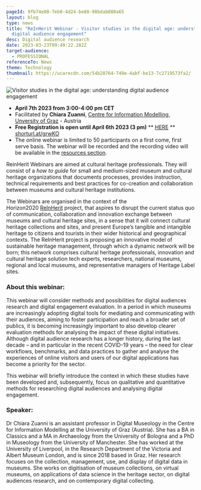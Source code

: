 ```yaml
---
pageId: 9fb74e00-7eb0-4d24-be88-98bdab080a65
layout: blog
type: news
title: "ReInHerit Webinar - Visitor studies in the digital age: understanding
  digital audience engagement"
desc: Digital audience research
date: 2023-03-23T09:49:22.282Z
target-audience:
  - PROFESSIONAL
referenceTo: News
theme: Technology
thumbnail: https://ucarecdn.com/54b28764-749e-4abf-be13-7c2719573fa2/
---
```

![Visitor studies in the digital age: understanding digital audience engagement](https://ucarecdn.com/b5d25c86-1579-49db-a66d-4cc2599bbd5b/ "Visitor studies in the digital age: understanding digital audience engagement")

* **April 7th 2023 from 3:00-4:00 pm CET**
* Facilitated by **Chiara Zuanni**, [Centre for Information Modelling, Unversity of Graz](https://informationsmodellierung.uni-graz.at/en/) -  Austria
* **Free Registration is open until April 6th 2023 (3 pm)** \*\* [HERE](https://docs.google.com/forms/d/e/1FAIpQLSegyYxWSGUW7OM_NojJFrOyMNeN-V2wgTePUoMTZ20Pu7wlvw/viewform) \*\*\
  [shorturl.at/grwKO](http://shorturl.at/grwKO)
* The online webinar is limited to 50 participants on a first come, first serve basis. The webinar will be recorded and the recording video will be available in the [resources section](https://reinherit-hub.eu/webinars).

ReinHerit Webinars are aimed at cultural heritage professionals. They will consist of a *how to guide* for small and medium-sized museum and cultural heritage organizations that documents processes, provides instruction, technical requirements and best practices for co-creation and collaboration between museums and cultural heritage institutions.

The Webinars are organised in the context of the  Horizon2020 [ReInHerit](https://www.reinherit.eu) project, that aspires to disrupt the current status quo of communication, collaboration and innovation exchange between museums and cultural heritage sites, in a sense that it will connect cultural heritage collections and sites, and present Europe’s tangible and intangible heritage to citizens and tourists in their wider historical and geographical contexts. The ReInHerit project is proposing an innovative model of sustainable heritage management, through which a dynamic network will be born; this network comprises cultural heritage professionals, innovation and cultural heritage solution tech experts, researchers, national museums, regional and local museums, and representative managers of Heritage Label sites. 

### About this webinar:

This webinar will consider methods and possibilities for digital audiences research and digital engagement evaluation. In a period in which museums are increasingly adopting digital tools for mediating and communicating with their audiences, aiming to foster participation and reach a broader set of publics, it is becoming increasingly important to also develop clearer evaluation methods for analysing the impact of these digital initiatives. Although digital audience research has a longer history, during the last decade – and in particular in the recent COVID-19 years – the need for clear workflows, benchmarks, and data practices to gather and analyse the experiences of online visitors and users of our digital applications has become a priority for the sector.

This webinar will briefly introduce the context in which these studies have been developed and, subsequently, focus on qualitative and quantitative methods for researching digital audiences and analysing digital engagement.

### Speaker:

Dr Chiara Zuanni is an assistant professor in Digital Museology in the Centre for Information Modelling at the University of Graz (Austria). She has a BA in Classics and a MA in Archaeology from the University of Bologna and a PhD in Museology from the University of Manchester. She has worked at the University of Liverpool, in the Research Department of the Victoria and Albert Museum London, and is since 2018 based in Graz. Her research focuses on the collection, management, use, and display of digital data in museums. She works on digitisation of museum collections, on virtual museums, on applications of data science in the heritage sector, on digital audiences research, and on contemporary digital collecting.